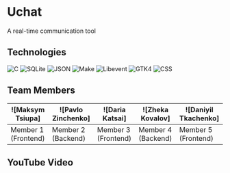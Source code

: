 # Uchat
A real-time communication tool

## Technologies
![C](https://img.shields.io/badge/-C-A8B9CC?style=flat-square&logo=c&logoColor=white) ![SQLite](https://img.shields.io/badge/-SQLite-003B57?style=flat-square&logo=sqlite&logoColor=white) ![JSON](https://img.shields.io/badge/-JSON-000000?style=flat-square&logo=json&logoColor=white) ![Make](https://img.shields.io/badge/-Make-419D78?style=flat-square&logo=make&logoColor=white) ![Libevent](https://img.shields.io/badge/-Libevent-AC4142?style=flat-square) ![GTK4](https://img.shields.io/badge/-GTK4-4A154B?style=flat-square&logo=gtk&logoColor=white) ![CSS](https://img.shields.io/badge/-CSS-1572B6?style=flat-square&logo=css3&logoColor=white)

## Team Members
| ![Maksym Tsiupa] | ![Pavlo Zinchenko] | ![Daria Katsai] | ![Zheka Kovalov]| ![Daniyil Tkachenko]
| --- | --- | --- | --- | --- |
| Member 1 (Frontend) | Member 2 (Backend) | Member 3 (Frontend) | Member 4 (Backend) | Member 5 (Frontend) |

## YouTube Video
